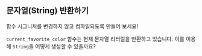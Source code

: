 ## 문자열(String) 반환하기

함수 시그니처를 변경하지 않고 컴파일되도록 만들어 보세요!

<div class="hint">
  <code>current_favorite_color</code> 함수는 현재 문자열 리터럴을 반환하고 있습니다. 이를 이용해 <code>String</code>을 어떻게 생성할 수 있을까요?
</div>